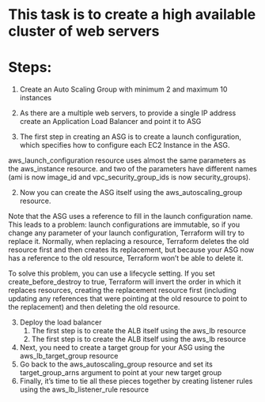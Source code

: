 # This task is to create a high available cluster of web servers
# Steps:
1. Create an Auto Scaling Group with minimum 2 and maximum 10 instances
2. As there are a multiple web servers, to provide a single IP address
   create an Application Load Balancer and point it to ASG

1. The first step in creating an ASG is to create a launch configuration, which specifies how to configure each EC2 Instance in the ASG.

aws_launch_configuration resource uses almost the same parameters as the aws_instance resource.
and two of the parameters have different names (ami is now image_id and vpc_security_group_ids is now security_groups).

2. Now you can create the ASG itself using the aws_autoscaling_group resource.

 Note that the ASG uses a reference to fill in the launch configuration name. This leads to a problem: launch configurations are immutable, so if you change any parameter of your launch configuration, Terraform will try to replace it. Normally, when replacing a resource, Terraform deletes the old resource first and then creates its replacement, but because your ASG now has a reference to the old resource, Terraform won’t be able to delete it.

 To solve this problem, you can use a lifecycle setting. If you set create_before_destroy to true, Terraform will invert the order in which it replaces resources, creating the replacement resource first (including updating any references that were pointing at the old resource to point to the replacement) and then deleting the old resource.

3. Deploy the load balancer
    1. The first step is to create the ALB itself using the aws_lb resource
    2. The first step is to create the ALB itself using the aws_lb resource
4. Next, you need to create a target group for your ASG using the aws_lb_target_group resource
5. Go back to the aws_autoscaling_group resource and set its target_group_arns argument to point at your new target group
6. Finally, it’s time to tie all these pieces together by creating listener rules using the aws_lb_listener_rule resource